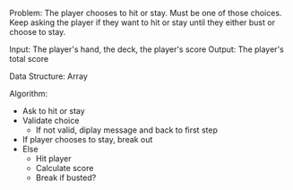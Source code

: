 Problem: The player chooses to hit or stay. Must be one of those choices. Keep
asking the player if they want to hit or stay until they either bust or choose
to stay.

Input: The player's hand, the deck, the player's score
Output: The player's total score

Data Structure: Array

Algorithm:
  - Ask to hit or stay
  - Validate choice
    - If not valid, diplay message and back to first step
  - If player chooses to stay, break out
  - Else
    - Hit player
    - Calculate score
    - Break if busted?

